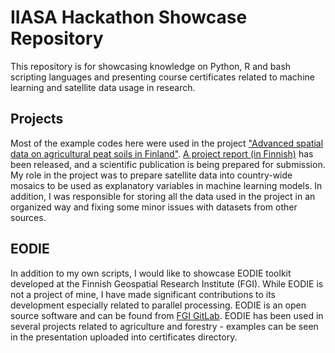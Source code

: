 # IIASA Hackathon Showcase Repository

This repository is for showcasing knowledge on Python, R and bash scripting languages and presenting course certificates related to machine learning and satellite data usage in research. 

## Projects

Most of the example codes here were used in the project ["Advanced spatial data on agricultural peat soils in Finland"](https://www.luke.fi/en/projects/maatu-01). [A project report (in Finnish)](https://jukuri.luke.fi/handle/10024/554258) has been released, and a scientific publication is being prepared for submission. My role in the project was to prepare satellite data into country-wide mosaics to be used as explanatory variables in machine learning models. In addition, I was responsible for storing all the data used in the project in an organized way and fixing some minor issues with datasets from other sources. 

## EODIE

In addition to my own scripts, I would like to showcase EODIE toolkit developed at the Finnish Geospatial Research Institute (FGI). While EODIE is not a project of mine, I have made significant contributions to its development especially related to parallel processing. EODIE is an open source software and can be found from [FGI GitLab](https://gitlab.com/fgi_nls/public/EODIE). EODIE has been used in several projects related to agriculture and forestry - examples can be seen in the presentation uploaded into certificates directory. 
